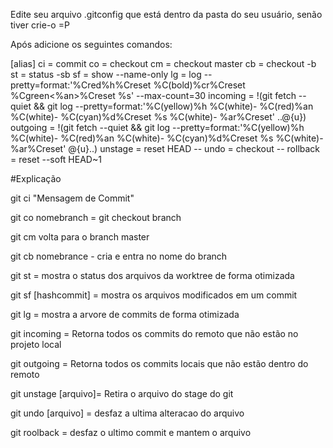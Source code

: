 Edite seu arquivo .gitconfig que está dentro da pasta do seu usuário, senão tiver
crie-o =P

Após adicione os seguintes comandos:

[alias]
  ci = commit
  co = checkout
  cm = checkout master
  cb = checkout -b
  st = status -sb
  sf = show --name-only
  lg = log --pretty=format:'%Cred%h%Creset %C(bold)%cr%Creset %Cgreen<%an>%Creset %s' --max-count=30
  incoming = !(git fetch --quiet && git log --pretty=format:'%C(yellow)%h %C(white)- %C(red)%an %C(white)- %C(cyan)%d%Creset %s %C(white)- %ar%Creset' ..@{u})
  outgoing = !(git fetch --quiet && git log --pretty=format:'%C(yellow)%h %C(white)- %C(red)%an %C(white)- %C(cyan)%d%Creset %s %C(white)- %ar%Creset' @{u}..)
  unstage = reset HEAD --
  undo = checkout --
  rollback = reset --soft HEAD~1

  #Explicação

  git ci "Mensagem de Commit"
   
  git co nomebranch = git checkout branch

  git cm volta para o branch master

  git cb nomebrance - cria e entra no nome do branch

  git st = mostra o status dos arquivos da worktree de forma otimizada

  git sf [hashcommit] = mostra os arquivos modificados em um commit

  git lg = mostra a arvore de commits de forma otimizada

  git incoming = Retorna todos os commits do remoto que não estão no projeto local

  git outgoing = Retorna todos os commits locais que não estão dentro do remoto

  git unstage [arquivo]= Retira o arquivo do stage do git 

  git undo [arquivo] = desfaz a ultima alteracao do arquivo

  git roolback = desfaz o ultimo commit e mantem o arquivo

  